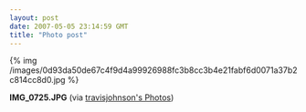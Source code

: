 ```yaml
---
layout: post
date: 2007-05-05 23:14:59 GMT
title: "Photo post"
---
```

{% img /images/0d93da50de67c4f9d4a99926988fc3b8cc3b4e21fabf6d0071a37b2c814cc8d0.jpg %}

<b>IMG_0725.JPG</b> (via <a href="http://www.flickr.com/photos/travisjohnson/485539304/">travisjohnson's Photos</a>)